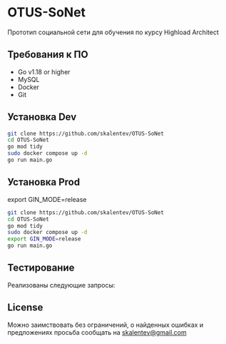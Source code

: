 # OTUS-SoNet

Прототип социальной сети для обучения по курсу Highload Architect

## Требования к ПО
- Go v1.18 or higher
- MySQL
- Docker
- Git

## Установка Dev
```bash
git clone https://github.com/skalentev/OTUS-SoNet
cd OTUS-SoNet
go mod tidy
sudo docker compose up -d
go run main.go
```

## Установка Prod
export GIN_MODE=release
```bash
git clone https://github.com/skalentev/OTUS-SoNet
cd OTUS-SoNet
go mod tidy
sudo docker compose up -d
export GIN_MODE=release
go run main.go
```

## Тестирование
Реализованы следующие запросы:


## License
Можно заимствовать без ограничений, о найденных ошибках и предложениях просьба сообщать на skalentev@gmail.com